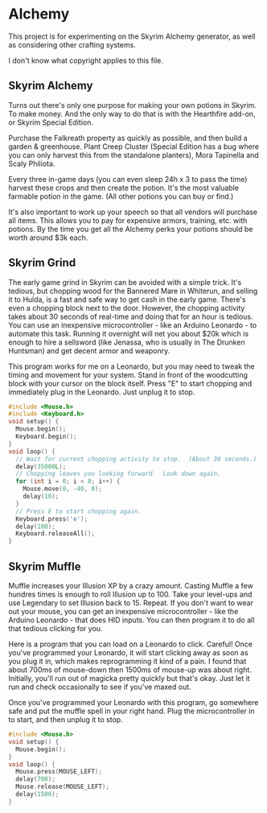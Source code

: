 # Alchemy

This project is for experimenting on the Skyrim Alchemy generator, as well as considering other crafting systems.

I don't know what copyright applies to this file.

## Skyrim Alchemy

Turns out there's only one purpose for making your own potions in Skyrim.  To make money.  And the only way to do that is with the Hearthfire add-on, or Skyrim Special Edition.

Purchase the Falkreath property as quickly as possible, and then build a garden & greenhouse.  Plant Creep Cluster (Special Edition has a bug where you can only harvest this from the standalone planters), Mora Tapinella and Scaly Philiota.

Every three in-game days (you can even sleep 24h x 3 to pass the time) harvest these crops and then create the potion.  It's the most valuable farmable potion in the game.  (All other potions you can buy or find.)

It's also important to work up your speech so that all vendors will purchase all items.  This allows you to pay for expensive armors, training, etc. with potions.  By the time you get all the Alchemy perks your potions should be worth around $3k each.

## Skyrim Grind

The early game grind in Skyrim can be avoided with a simple trick.  It's tedious, but chopping wood for the Bannered Mare in Whiterun, and selling it to Hulda, is a fast and safe way to get cash in the early game.  There's even a chopping block next to the door.  However, the chopping activity takes about 30 seconds of real-time and doing that for an hour is tedious.  You can use an inexpensive microcontroller - like an Arduino Leonardo - to automate this task.  Running it overnight will net you about $20k which is enough to hire a sellsword (like Jenassa, who is usually in The Drunken Huntsman) and get decent armor and weaponry.

This program works for me on a Leonardo, but you may need to tweak the timing and movement for your system.  Stand in front of the woodcutting block with your cursor on the block itself.  Press "E" to start chopping and immediately plug in the Leonardo.  Just unplug it to stop.

```C
#include <Mouse.h>
#include <Keyboard.h>
void setup() {
  Mouse.begin();
  Keyboard.begin();
}
void loop() {
  // Wait for current chopping activity to stop.  (About 30 seconds.)
  delay(35000L);
  // Chopping leaves you looking forward.  Look down again.
  for (int i = 0; i < 8; i++) {
    Mouse.move(0, -40, 0);
    delay(10);
  }
  // Press E to start chopping again.
  Keyboard.press('e');
  delay(100);
  Keyboard.releaseAll();
}
```

## Skyrim Muffle

Muffle increases your Illusion XP by a crazy amount.  Casting Muffle a few hundres times is enough to roll Illusion up to 100.  Take your level-ups and use Legendary to set Illusion back to 15.  Repeat.  If you don't want to wear out your mouse, you can get an inexpensive microcontroller - like the Arduino Leonardo - that does HID inputs.  You can then program it to do all that tedious clicking for you.

Here is a program that you can load on a Leonardo to click.  Careful!  Once you've programmed your Leonardo, it will start clicking away as soon as you plug it in, which makes reprogramming it kind of a pain.  I found that about 700ms of mouse-down then 1500ms of mouse-up was about right.  Initially, you'll run out of magicka pretty quickly but that's okay.  Just let it run and check occasionally to see if you've maxed out.

Once you've programmed your Leonardo with this program, go somewhere safe and put the muffle spell in your right hand.  Plug the microcontroller in to start, and then unplug it to stop.

```C
#include <Mouse.h>
void setup() {
  Mouse.begin();
}
void loop() {
  Mouse.press(MOUSE_LEFT);
  delay(700);
  Mouse.release(MOUSE_LEFT);
  delay(1500);
}
```